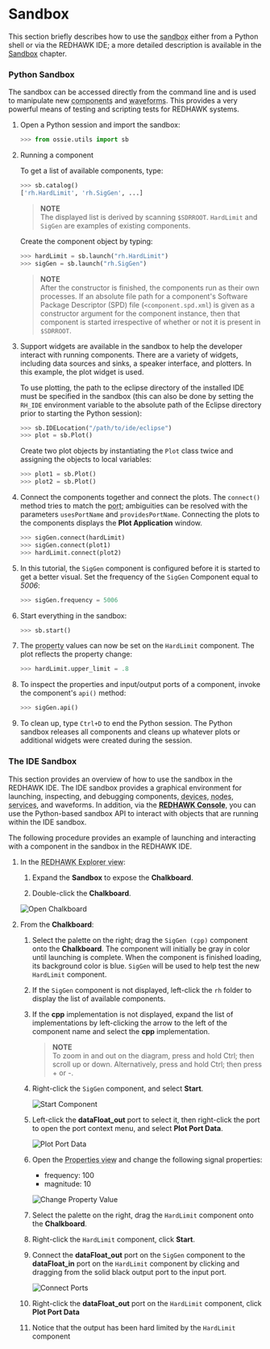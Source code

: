 # Sandbox

This section briefly describes how to use the <abbr title="See Glossary.">sandbox</abbr> either from a Python shell or via the REDHAWK IDE; a more detailed description is available in the [Sandbox](../sandbox/_index.html) chapter.

### Python Sandbox

The sandbox can be accessed directly from the command line and is used to manipulate new <abbr title="See Glossary.">components</abbr> and <abbr title="See Glossary.">waveforms</abbr>. This provides a very powerful means of testing and scripting tests for REDHAWK systems.

1. Open a Python session and import the sandbox:

    ```python
    >>> from ossie.utils import sb
    ```

1. Running a component

    To get a list of available components, type:

    ```python
    >>> sb.catalog()
    ['rh.HardLimit', 'rh.SigGen', ...]
    ```

    > **NOTE**  
    > The displayed list is derived by scanning `$SDRROOT`. `HardLimit` and `SigGen` are examples of existing components.

    Create the component object by typing:

    ```python
    >>> hardLimit = sb.launch("rh.HardLimit")
    >>> sigGen = sb.launch("rh.SigGen")
    ```

    > **NOTE**  
    > After the constructor is finished, the components run as their own processes. If an absolute file path for a component's Software Package Descriptor (SPD) file (`<component.spd.xml`) is given as a constructor argument for the component instance, then that component is started irrespective of whether or not it is present in `$SDRROOT`.

1. Support widgets are available in the sandbox to help the developer interact with running components. There are a variety of widgets, including data sources and sinks, a speaker interface, and plotters. In this example, the plot widget is used.

    To use plotting, the path to the eclipse directory of the installed IDE must be specified in the sandbox (this can also be done by setting the `RH_IDE` environment variable to the absolute path of the Eclipse directory prior to starting the Python session):

    ```python
    >>> sb.IDELocation("/path/to/ide/eclipse")
    >>> plot = sb.Plot()
    ```

    Create two plot objects by instantiating the `Plot` class twice and assigning the objects to local variables:

    ```python
    >>> plot1 = sb.Plot()
    >>> plot2 = sb.Plot()
    ```

1. Connect the components together and connect the plots. The `connect()` method tries to match the <abbr title="See Glossary.">port</abbr>; ambiguities can be resolved with the parameters `usesPortName` and `providesPortName`. Connecting the plots to the components displays the **Plot Application** window.

    ```python
    >>> sigGen.connect(hardLimit)
    >>> sigGen.connect(plot1)
    >>> hardLimit.connect(plot2)
    ```

1. In this tutorial, the `SigGen` component is configured before it is started to get a better visual. Set the frequency of the `SigGen` Component equal to *5006*:

    ```python
    >>> sigGen.frequency = 5006
    ```

1. Start everything in the sandbox:

    ```python
    >>> sb.start()
    ```

1. The <abbr title="See Glossary.">property</abbr> values can now be set on the `HardLimit` component. The plot reflects the property change:

    ```python
    >>> hardLimit.upper_limit = .8
    ```

1. To inspect the properties and input/output ports of a component, invoke the component's `api()` method:

    ```python
    >>> sigGen.api()
    ```

1.  To clean up, type `Ctrl+D` to end the Python session. The Python sandbox releases all components and cleans up whatever plots or additional widgets were created during the session.

### The IDE Sandbox

This section provides an overview of how to use the sandbox in the REDHAWK IDE. The IDE sandbox provides a graphical environment for launching, inspecting, and debugging components, <abbr title="See Glossary.">devices</abbr>, <abbr title="See Glossary.">nodes</abbr>, <abbr title="See Glossary.">services</abbr>, and waveforms. In addition, via the **<abbr title="See Glossary.">REDHAWK Console</abbr>**, you can use the Python-based sandbox API to interact with objects that are running within the IDE sandbox.

The following procedure provides an example of launching and interacting with a component in the sandbox in the REDHAWK IDE.

1. In the <abbr title="See Glossary.">REDHAWK Explorer view</abbr>:

    1. Expand the **Sandbox** to expose the **Chalkboard**.

    1. Double-click the **Chalkboard**.

      ![Open Chalkboard](images/REDHAWK_Example_HardLimit_Chalkboard_Highlighted.png)

1. From the **Chalkboard**:

    1. Select the palette on the right; drag the `SigGen (cpp)` component onto the **Chalkboard**. The component will initially be gray in color until launching is complete. When the component is finished loading, its background color is blue. `SigGen` will be used to help test the new `HardLimit` component.

    1. If the `SigGen` component is not displayed, left-click the `rh` folder to display the list of available components.

    1. If the **cpp** implementation is not displayed, expand the list of implementations by left-clicking the arrow to the left of the component name and select the **cpp** implementation.

        > **NOTE**  
        > To zoom in and out on the diagram, press and hold Ctrl; then scroll up or down. Alternatively, press and hold Ctrl; then press + or -.  

    1. Right-click the `SigGen` component, and select **Start**.

        ![Start Component](images/REDHAWK_Example_chalkboard_Start_Comp.png)

    1. Left-click the **dataFloat_out** port to select it, then right-click the port to open the port context menu, and select **Plot Port Data**.

        ![Plot Port Data](images/REDHAWK_Example_chalkboard_Plot_Port.png)

    1. Open the <abbr title="See Glossary.">Properties view</abbr> and change the following signal properties:
        - frequency: 100
        - magnitude: 10

        ![Change Property Value](images/REDHAWK_Example_chalkboard_Prop_Change.png)

    1. Select the palette on the right, drag the `HardLimit` component onto the **Chalkboard**.

    1. Right-click the `HardLimit` component, click **Start**.

    1. Connect the **dataFloat_out** port on the `SigGen` component to the **dataFloat_in** port on the `HardLimit` component by clicking and dragging from the solid black output port to the input port.

        ![Connect Ports](images/REDHAWK_Example_chalkboard_Connect_Comp.png)

    1. Right-click the **dataFloat_out** port on the `HardLimit` component, click **Plot Port Data**

    1. Notice that the output has been hard limited by the `HardLimit` component
